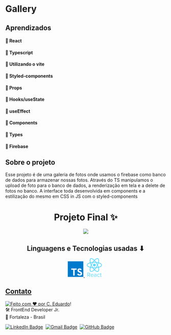 # Gallery

## Aprendizados

#### 🚀 React
#### 🚀 Typescript
#### 🚀 Utilizando o vite
#### 🚀 Styled-components
#### 🚀 Props
#### 🚀 Hooks/useState
#### 🚀 useEffect
#### 🚀 Components
#### 🚀 Types
#### 🚀 Firebase

## Sobre o projeto

<div>Esse projeto é de uma galeria de fotos onde usamos o firebase como banco de dados para armazenar nossas fotos. Através do TS manipulamos o upload de foto para o banco de dados, a renderização em tela e a delete de fotos no banco. A interface toda desenvolvida em components e a estilização do mesmo em CSS in JS com o styled-components</div>



<h1 align="center"> Projeto Final ✨</h2>

<p align="center">
<img src="https://user-images.githubusercontent.com/72894980/185256638-0ede8368-7081-40e4-aa47-198707cd22a4.gif" />
</p> 

<h2 align="center">Linguagens e Tecnologias usadas ⬇</h2>

<p align="center"> 
<a href="https://developer.mozilla.org/en-US/docs/Web/typescript" target="_blank" rel="noreferrer"> <img src="https://raw.githubusercontent.com/devicons/devicon/master/icons/typescript/typescript-original.svg" alt="typescript" width="50" height="50"/> </a> 
<a href="https://www.w3schools.com/react/" target="_blank" rel="noreferrer"> <img
src="https://raw.githubusercontent.com/devicons/devicon/master/icons/react/react-original-wordmark.svg" alt="react" width="60" height="60"/> </p>

## Contato

<img align="left" src="https://avatars.githubusercontent.com/carloseduardob94?size=100">

Feito com ❤️ por [C. Eduardo](https://github.com/carloseduardob94)! <br>
🛠 FrontEnd Developer Jr. <br>
📍 Fortaleza - Brasil <br> 

<a href="https://www.linkedin.com/in/carlos-eduardo-lima-lira-barbosa" target="_blank"><img src="https://img.shields.io/badge/LinkedIn-0077B5?style=flat&logo=linkedin&logoColor=white" alt="LinkedIn Badge" height="20"></a>&nbsp;
<a href="mailto:educonts08@gmail.com" target="_blank"><img src="https://img.shields.io/badge/Gmail-D14836?style=flat&logo=gmail&logoColor=white" alt="Gmail Badge" height="20"></a>&nbsp;
<a href="https://www.github.com/carloseduardob94" target="_blank"><img src="https://img.shields.io/badge/GitHub-100000?style=flat&logo=github&logoColor=white" alt="GitHub Badge" height="20"></a>&nbsp;

<br clear="left"/>
